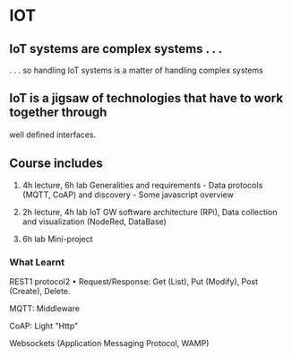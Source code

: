 # IOT

## IoT systems are complex systems . . .
. . . so handling IoT systems is a matter of handling complex
systems

## IoT is a jigsaw of technologies that have to work together through
well deﬁned interfaces.


## Course includes
1. 4h lecture, 6h lab Generalities and requirements - Data protocols
(MQTT, CoAP) and discovery - Some javascript overview

2. 2h lecture, 4h lab IoT GW software architecture (RPi), Data
collection and visualization (NodeRed, DataBase)

3. 6h lab Mini-project

### What Learnt

REST1 protocol2
• Request/Response: Get (List), Put (Modify), Post (Create), Delete.

MQTT: Middleware

CoAP: Light "Http"

Websockets (Application Messaging Protocol, WAMP)
